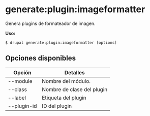 # generate:plugin:imageformatter
Genera plugins de formateador de imagen.

**Uso:**
```
$ drupal generate:plugin:imageformatter [options] 
```

## Opciones disponibles
Opción | Detalles
-------|-------------
--module | Nombre del módulo.
--class | Nombre de clase del plugin
--label | Etiqueta del plugin
--plugin-id | ID del plugin
